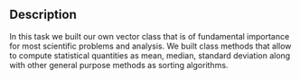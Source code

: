 ## Description
In this task we built our own vector class that is of fundamental importance for most scientific problems and analysis. We built class methods that allow to compute statistical quantities as mean, median, standard deviation along with other general purpose methods as sorting algorithms.

